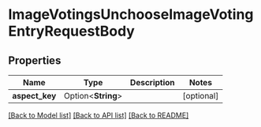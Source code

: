 # ImageVotingsUnchooseImageVotingEntryRequestBody

## Properties

Name | Type | Description | Notes
------------ | ------------- | ------------- | -------------
**aspect_key** | Option<**String**> |  | [optional]

[[Back to Model list]](../README.md#documentation-for-models) [[Back to API list]](../README.md#documentation-for-api-endpoints) [[Back to README]](../README.md)


